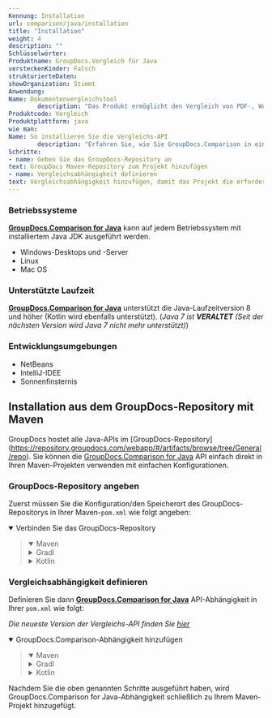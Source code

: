 ```yaml
---
Kennung: Installation
url: comparison/java/installation
title: "Installation"
weight: 4
description: ""
Schlüsselwörter:
Produktname: GroupDocs.Vergleich für Java
versteckenKinder: Falsch
strukturierteDaten:
showOrganization: Stimmt
Anwendung:
Name: Dokumentenvergleichstool
        description: "Das Produkt ermöglicht den Vergleich von PDF-, Word-, Excel-, PowerPoint-, AutoCad-, Bild-, Code- und vielen weiteren Dateiformaten. Die Vergleichs-API unterstützt auch das Akzeptieren oder Ablehnen von Änderungen, das Extrahieren von Dokumentinformationen und das Erstellen von Vergleichsberichten"
Produktcode: Vergleich
Produktplattform: java
wie man:
Name: So installieren Sie die Vergleichs-API
        description: "Erfahren Sie, wie Sie GroupDocs.Comparison in einem Java- oder Kotlin-Projekt installieren"
Schritte:
- name: Geben Sie das GroupDocs-Repository an
text: GroupDocs Maven-Repository zum Projekt hinzufügen
- name: Vergleichsabhängigkeit definieren
text: Vergleichsabhängigkeit hinzufügen, damit das Projekt die erforderlichen Bibliotheken herunterlädt
---
```

### Betriebssysteme

**[GroupDocs.Comparison for Java](https://products.groupdocs.com/comparison/java)** kann auf jedem Betriebssystem mit installiertem Java JDK ausgeführt werden.

* Windows-Desktops und -Server
* Linux
* Mac OS

### Unterstützte Laufzeit

**[GroupDocs.Comparison for Java](https://products.groupdocs.com/comparison/java)** unterstützt die Java-Laufzeitversion 8 und höher (Kotlin wird ebenfalls unterstützt).
(_Java 7 ist **VERALTET** (Seit der nächsten Version wird Java 7 nicht mehr unterstützt)_)

### Entwicklungsumgebungen

* NetBeans
* IntelliJ-IDEE
* Sonnenfinsternis

## Installation aus dem GroupDocs-Repository mit Maven

GroupDocs hostet alle Java-APIs im [GroupDocs-Repository] (https://repository.groupdocs.com/webapp/#/artifacts/browse/tree/General/repo). Sie können die [GroupDocs.Comparison for Java](https://repository.groupdocs.com/webapp/#/artifacts/browse/tree/General/repo/com/groupdocs/groupdocs-comparison) API einfach direkt in Ihren Maven-Projekten verwenden mit einfachen Konfigurationen.

### GroupDocs-Repository angeben

Zuerst müssen Sie die Konfiguration/den Speicherort des GroupDocs-Repositorys in Ihrer Maven-`pom.xml` wie folgt angeben:

<details open><summary>Verbinden Sie das GroupDocs-Repository</summary><blockquote>
<details open><summary>Maven</summary>

<script src="https://gist.github.com/groupdocs-comparison-gists/9de00b81ae5dd326fc85fecb5c1220a6.js"></script>

</details>
<details><summary>Gradl</summary>

<script src="https://gist.github.com/groupdocs-comparison-gists/15f77ae825f310acd9cad555dcea0019.js"></script>

</details>
<details><summary>Kotlin</summary>

<script src="https://gist.github.com/groupdocs-comparison-gists/ad7ad48d4e7f9f60e858c7ba546f3745.js"></script>

</details>
</blockquote></details>

### Vergleichsabhängigkeit definieren

Definieren Sie dann **[GroupDocs.Comparison for Java](https://products.groupdocs.com/comparison/java)** API-Abhängigkeit in Ihrer `pom.xml` wie folgt:

_Die neueste Version der Vergleichs-API finden Sie [hier](https://repository.groupdocs.com/comparison/)_

<details open><summary>GroupDocs.Comparison-Abhängigkeit hinzufügen</summary><blockquote>
<details open><summary>Maven</summary>

<script src="https://gist.github.com/groupdocs-comparison-gists/f4d8f0b56d1dfa24dea18c68cd9d8001.js"></script>

</details>
<details><summary>Gradl</summary>

<script src="https://gist.github.com/groupdocs-comparison-gists/b760d58061daa45d9b211e2701aa52b5.js"></script>

</details>
<details><summary>Kotlin</summary>

<script src="https://gist.github.com/groupdocs-comparison-gists/b20a9f70c3442ca586a95b00a778a464.js"></script>

</details>
</blockquote></details>

Nachdem Sie die oben genannten Schritte ausgeführt haben, wird GroupDocs.Comparison for Java-Abhängigkeit schließlich zu Ihrem Maven-Projekt hinzugefügt.

